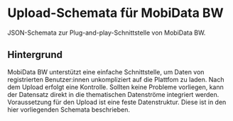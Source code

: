 # Upload-Schemata für MobiData BW
JSON-Schemata zur Plug-and-play-Schnittstelle von MobiData BW.

## Hintergrund
MobiData BW unterstützt eine einfache Schnittstelle, um Daten von registrierten Benutzer:innen unkompliziert auf die Plattfom zu laden. Nach dem Upload erfolgt eine Kontrolle. Sollten keine Probleme vorliegen, kann der Datensatz direkt in die thematischen Datenströme integriert werden.
Voraussetzung für den Upload ist eine feste Datenstruktur. Diese ist in den hier vorliegenden Schemata beschrieben.

